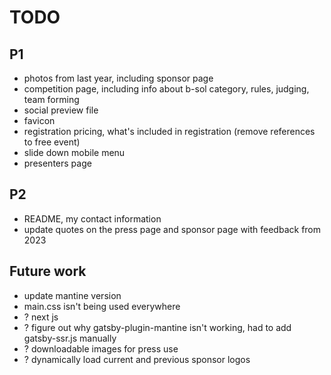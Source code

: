 # TODO

## P1

- photos from last year, including sponsor page
- competition page, including info about b-sol category, rules, judging, team forming
- social preview file
- favicon
- registration pricing, what's included in registration (remove references to free event)
- slide down mobile menu
- presenters page

## P2

- README, my contact information
- update quotes on the press page and sponsor page with feedback from 2023

## Future work

- update mantine version
- main.css isn't being used everywhere
- ? next js
- ? figure out why gatsby-plugin-mantine isn't working, had to add gatsby-ssr.js manually
- ? downloadable images for press use
- ? dynamically load current and previous sponsor logos
